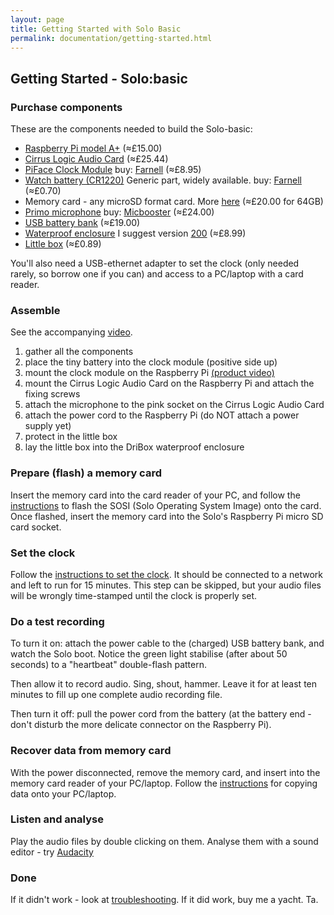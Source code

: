 ```yaml
---
layout: page
title: Getting Started with Solo Basic
permalink: documentation/getting-started.html
---
```


## Getting Started -  Solo:basic

### Purchase components

These are the components needed to build the Solo-basic:

* [Raspberry Pi model A+](https://www.raspberrypi.org/products/model-a-plus/) (&#8776;£15.00)
* [Cirrus Logic Audio Card](https://uk.farnell.com/wolfson-microelectronics/cirrus-logic-audio-card/cirrus-logic-audio-card-for-raspberry/dp/2448312) (&#8776;£25.44)
* [PiFace Clock Module](http://www.piface.org.uk/products/piface_clock/) buy: [Farnell](http://uk.farnell.com/piface/shim-rtc/real-time-clock-shim-for-raspberry/dp/2434226) (&#8776;£8.95)
* [Watch battery (CR1220)](https://www.google.co.uk/search?q=CR1220) Generic part, widely available. buy: [Farnell](http://uk.farnell.com/multicomp/cr1220/coin-cell-lithium-3v-38mah-cr1220/dp/2065165) (&#8776;£0.70)
* Memory card - any microSD format card.  More [here](/documentation/memory_cards/) (&#8776;£20.00 for 64GB)
* [Primo microphone](http://www.primomic.com/products/pdf/EM172.pdf) buy: [Micbooster](http://micbooster.com/primo-microphone-capsules/65-clippy-em172-microphone.html#/matched_capsules-mono) (&#8776;£24.00)
* [USB battery bank](https://www.amazon.co.uk/s/?keywords=ec+technology+powerbank) (&#8776;£19.00)
* [Waterproof enclosure](http://dri-box.com) I suggest version [200](http://dri-box.com/size-option/size-200) (&#8776;£8.99)
* [Little box](https://www.westonboxes.com/collections/business-card-boxes-1/products/deep-business-card-box) (&#8776;£0.89)

You'll also need a USB-ethernet adapter to set the clock (only needed
rarely, so borrow one if you can) and access to a PC/laptop with a
card reader.

### Assemble

See the accompanying [video](https://youtu.be/2Fq05JlEKjw?t=122).

1. gather all the components
1. place the tiny battery into the clock module (positive side up)
1. mount the clock module on the Raspberry Pi [(product video)](https://www.youtube.com/watch?v=mBUGtiDrHKc)
1. mount the Cirrus Logic Audio Card on the Raspberry Pi and attach the fixing screws
1. attach the microphone to the pink socket on the Cirrus Logic Audio Card
1. attach the power cord to the Raspberry Pi (do NOT attach a power supply yet)
1. protect in the little box
1. lay the little box into the DriBox waterproof enclosure


### Prepare (flash) a memory card

Insert the memory card into the card reader of your PC, and follow the
[instructions](/documentation/flashing.html) to flash the SOSI (Solo Operating System Image) onto
the card.  Once flashed, insert the memory card into the Solo's
Raspberry Pi micro SD card socket.

### Set the clock

Follow the [instructions to set the
clock](/documentation/clock.html). It should be connected to a network
and left to run for 15 minutes. This step can be skipped, but your
audio files will be wrongly time-stamped until the clock is properly
set.

### Do a test recording

To turn it on: attach the power cable to the (charged) USB battery
bank, and watch the Solo boot.  Notice the green light stabilise
(after about 50 seconds) to a "heartbeat" double-flash pattern.

Then allow it to record audio.  Sing, shout, hammer.  Leave it for at
least ten minutes to fill up one complete audio recording file.

Then turn it off: pull the power cord from the battery (at the battery
end - don't disturb the more delicate connector on the Raspberry Pi).

### Recover data from memory card

With the power disconnected, remove the memory card, and insert into
the memory card reader of your PC/laptop.  Follow the
[instructions](/documentation/harvesting.html) for copying data
onto your PC/laptop.

### Listen and analyse

Play the audio files by double clicking on them.  Analyse them with a sound editor - try [Audacity](http://www.audacityteam.org)

### Done

If it didn't work - look at
[troubleshooting](/documentation/troubleshooting.html).  If it did
work, buy me a yacht. Ta.
